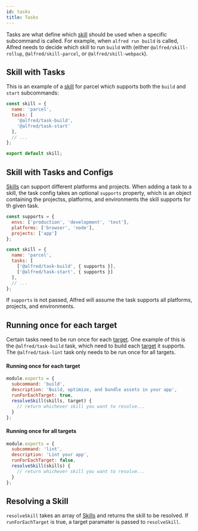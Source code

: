 ```yaml
---
id: tasks
title: Tasks
---
```


Tasks are what define which [skill](skills) should be used when a specific subcommand is called. For example, when `alfred run build` is called, Alfred needs to decide which skill to run `build` with (either `@alfred/skill-rollup`, `@alfred/skill-parcel`, or `@alfred/skill-webpack`).

## Skill with Tasks

This is an example of a [skill](skills) for parcel which supports both the `build` and `start` subcommands:

```js
const skill = {
  name: 'parcel',
  tasks: [
    '@alfred/task-build',
    '@alfred/task-start'
  ],
  // ...
};

export default skill;
```

## Skill with Tasks and Configs

[Skills](skills) can support different platforms and projects. When adding a task to a skill, the task config takes an optional `supports` property, which is an object containing the projectss, platforms, and environments the skill supports for th given task.

```js {10,11}
const supports = {
  envs: ['production', 'development', 'test'],
  platforms: ['browser', 'node'],
  projects: ['app']
};

const skill = {
  name: 'parcel',
  tasks: [
    ['@alfred/task-build', { supports }],
    ['@alfred/task-start', { supports }]
  ],
  // ...
};
```

If `supports` is not passed, Alfred will assume the task supports all platforms, projects, and environments.

## Running once for each target

Certain tasks need to be run once for each [target](migrating-to-alfred#targets). One example of this is the `@alfred/task-build` task, which need to build each [target](migrating-to-alfred#targets) it supports. The `@alfred/task-lint` task only needs to be run once for all targets.

#### Running once for each target

```js {4,5}
module.exports = {
  subcommand: 'build',
  description: 'Build, optimize, and bundle assets in your app',
  runForEachTarget: true,
  resolveSkill(skills, target) {
    // return whichever skill you want to resolve...
  }
};
```

#### Running once for all targets

```js {4,5}
module.exports = {
  subcommand: 'lint',
  description: 'Lint your app',
  runForEachTarget: false,
  resolveSkill(skills) {
    // return whichever skill you want to resolve...
  }
};
```

## Resolving a Skill

`resolveSkill` takes an array of [Skills](skills) and returns the skill to be resolved. If `runForEachTarget` is true, a target paramater is passed to `resolveSkill`.
